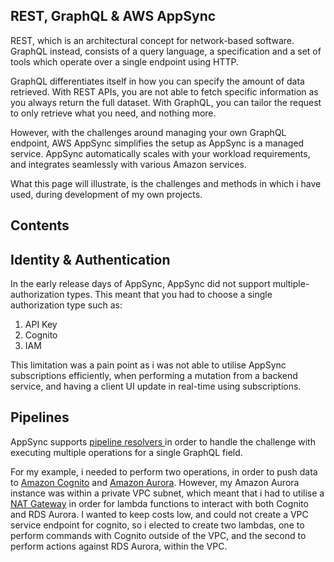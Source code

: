 ## REST, GraphQL & AWS AppSync

REST, which is an architectural concept for network-based software. GraphQL instead, consists of a query language, a specification and a set of tools which operate over a single endpoint using HTTP.

GraphQL differentiates itself in how you can specify the amount of data retrieved. With REST APIs, you are not able to fetch specific information as you always return the full dataset. With GraphQL, you can tailor the request to only retrieve what you need, and nothing more.

However, with the challenges around managing your own GraphQL endpoint, AWS AppSync simplifies the setup as AppSync is a managed service.
AppSync automatically scales with your workload requirements, and integrates seamlessly with various Amazon services.

What this page will illustrate, is the challenges and methods in which i have used, during development of my own projects.

## Contents

## Identity & Authentication
In the early release days of AppSync, AppSync did not support multiple-authorization types. This meant that you had to choose a single authorization type such as:

1. API Key
2. Cognito
3. IAM

This limitation was a pain point as i was not able to utilise AppSync subscriptions efficiently, when performing a mutation from a backend service, and having a client UI update in real-time using subscriptions. 


## Pipelines

AppSync supports [pipeline resolvers ](https://docs.aws.amazon.com/appsync/latest/devguide/pipeline-resolvers.html) in order to handle the challenge with executing multiple operations for a single GraphQL field.

For my example, i needed to perform two operations, in order to push data to [Amazon Cognito](https://aws.amazon.com/cognito/) and [Amazon Aurora](https://aws.amazon.com/rds/aurora/). However, my Amazon Aurora instance was within a private VPC subnet, which meant that i had to utilise a [NAT Gateway](https://aws.amazon.com/premiumsupport/knowledge-center/internet-access-lambda-function/) in order for lambda functions to interact with both Cognito and RDS Aurora. I wanted to keep costs low, and could not create a VPC service endpoint for cognito, so i elected to create two lambdas, one to perform commands with Cognito outside of the VPC, and the second to perform actions against RDS Aurora, within the VPC.

<Insert image here on using NAT Gateway vs Pipelines>